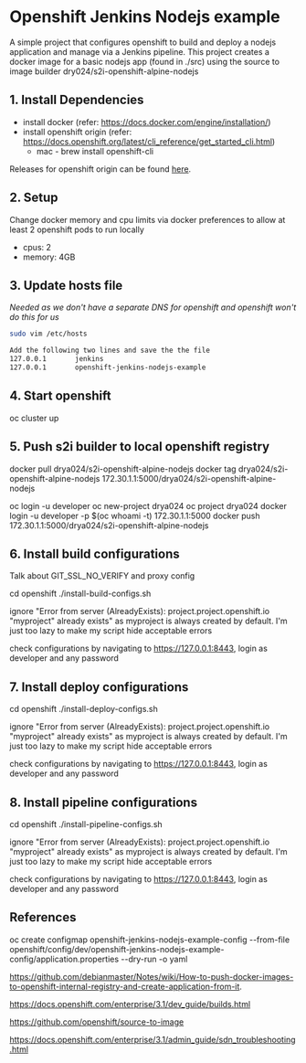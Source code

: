 # Openshift Jenkins Nodejs example

A simple project that configures openshift to build and deploy a nodejs application and manage via a Jenkins pipeline.
This project creates a docker image for a basic nodejs app (found in ./src) using the source to image builder dry024/s2i-openshift-alpine-nodejs

## 1. Install Dependencies
 * install docker (refer: https://docs.docker.com/engine/installation/)
 * install openshift origin (refer: https://docs.openshift.org/latest/cli_reference/get_started_cli.html)
   * mac - brew install openshift-cli
   
Releases for openshift origin can be found [here](https://github.com/openshift/origin/releases).

## 2. Setup
Change docker memory and cpu limits via docker preferences to allow at least 2 openshift pods to run locally

 * cpus: 2
 * memory: 4GB

## 3. Update hosts file 
*Needed as we don't have a separate DNS for openshift and openshift won't do this for us*

```bash
sudo vim /etc/hosts

Add the following two lines and save the the file
127.0.0.1       jenkins
127.0.0.1       openshift-jenkins-nodejs-example
```

## 4. Start openshift
oc cluster up
 
## 5. Push s2i builder to local openshift registry
docker pull drya024/s2i-openshift-alpine-nodejs
docker tag drya024/s2i-openshift-alpine-nodejs 172.30.1.1:5000/drya024/s2i-openshift-alpine-nodejs

oc login -u developer
oc new-project drya024
oc project drya024
docker login -u developer -p $(oc whoami -t) 172.30.1.1:5000
docker push 172.30.1.1:5000/drya024/s2i-openshift-alpine-nodejs

## 6. Install build configurations
Talk about GIT_SSL_NO_VERIFY and proxy config

cd openshift
./install-build-configs.sh

ignore "Error from server (AlreadyExists): project.project.openshift.io "myproject" already exists"
as myproject is always created by default. I'm just too lazy to make my script hide acceptable errors

check configurations by navigating to https://127.0.0.1:8443, login as developer and any password

## 7. Install deploy configurations
cd openshift
./install-deploy-configs.sh

ignore "Error from server (AlreadyExists): project.project.openshift.io "myproject" already exists"
as myproject is always created by default. I'm just too lazy to make my script hide acceptable errors

check configurations by navigating to https://127.0.0.1:8443, login as developer and any password

## 8. Install pipeline configurations
cd openshift
./install-pipeline-configs.sh

ignore "Error from server (AlreadyExists): project.project.openshift.io "myproject" already exists"
as myproject is always created by default. I'm just too lazy to make my script hide acceptable errors

check configurations by navigating to https://127.0.0.1:8443, login as developer and any password

## References
oc create configmap openshift-jenkins-nodejs-example-config --from-file openshift/config/dev/openshift-jenkins-nodejs-example-config/application.properties --dry-run -o yaml

https://github.com/debianmaster/Notes/wiki/How-to-push-docker-images-to-openshift-internal-registry-and-create-application-from-it.

https://docs.openshift.com/enterprise/3.1/dev_guide/builds.html

https://github.com/openshift/source-to-image

https://docs.openshift.com/enterprise/3.1/admin_guide/sdn_troubleshooting.html